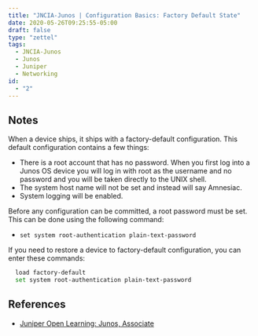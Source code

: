```yaml
---
title: "JNCIA-Junos | Configuration Basics: Factory Default State"
date: 2020-05-26T09:25:55-05:00
draft: false
type: "zettel"
tags:
  - JNCIA-Junos
  - Junos
  - Juniper
  - Networking
id:
  - "2"
---
```

## Notes
When a device ships, it ships with a factory-default configuration. This default configuration contains a few things:
  * There is a root account that has no password. When you first log into a Junos OS device you will log in with root as the username and no password and you will be taken directly to the UNIX shell.
  * The system host name will not be set and instead will say Amnesiac.
  * System logging will be enabled.

Before any configuration can be committed, a root password must be set. This can be done using the following command:

  * `set system root-authentication plain-text-password`

If you need to restore a device to factory-default configuration, you can enter these commands:

```bash
  load factory-default
  set system root-authentication plain-text-password
```

## References
  * [Juniper Open Learning: Junos, Associate](https://cloud.contentraven.com/junosgenius/learningpath-detail/1004/3/0/1)